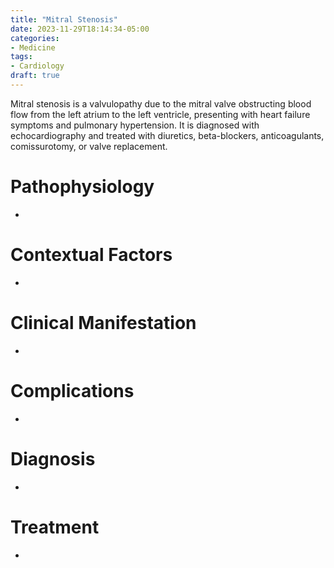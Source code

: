 ```yaml
---
title: "Mitral Stenosis"
date: 2023-11-29T18:14:34-05:00
categories:
- Medicine
tags:
- Cardiology
draft: true
---
```

Mitral stenosis is a valvulopathy due to the mitral valve obstructing blood flow from the left atrium to the left ventricle, presenting with heart failure symptoms and pulmonary hypertension. It is diagnosed with echocardiography and treated with diuretics, beta-blockers, anticoagulants, comissurotomy, or valve replacement.

<!--more-->
# Pathophysiology
- 

# Contextual Factors
- 

# Clinical Manifestation
- 

# Complications
- 

# Diagnosis
- 

# Treatment
- 
